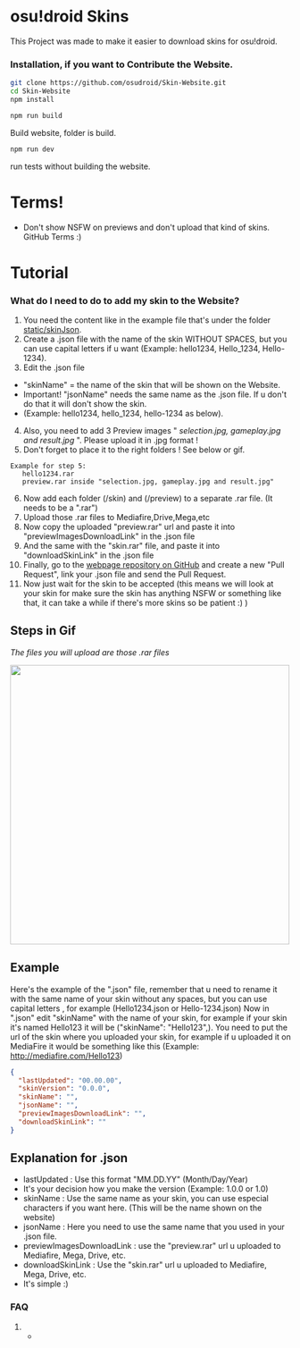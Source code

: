 # osu!droid Skins
 This Project was made to make it easier to download skins for osu!droid.

### Installation, if you want to Contribute the Website.
```bash
git clone https://github.com/osudroid/Skin-Website.git
cd Skin-Website
npm install
```
```bash
npm run build
```
Build website, folder is build.
```bash
npm run dev
```
run tests without building the website.


# Terms!
 - Don't show NSFW on previews and don't upload that kind of skins. GitHub Terms :)

# Tutorial 
 ### What do I need to do to add my skin to the Website?
 1. You need the content like in the example file that's under the folder [static/skinJson](https://github.com/osudroid/Skin-Website/tree/main/static/skinJson).
 2. Create a .json file with the name of the skin WITHOUT SPACES, but you can use capital letters if u want (Example: hello1234, Hello_1234, Hello-1234).
 3. Edit the .json file
 - "skinName" = the name of the skin that will be shown on the Website.
 - Important! "jsonName" needs the same name as the .json file. If u don't do that it will don't show the skin.
 - (Example: hello1234, hello_1234, hello-1234 as below).
 4. Also, you need to add 3 Preview images " *selection.jpg, gameplay.jpg and result.jpg* ". Please upload it in .jpg format !
 5. Don't forget to place it to the right folders ! See below or gif.
 ```
 Example for step 5:
    hello1234.rar
    preview.rar inside "selection.jpg, gameplay.jpg and result.jpg"
 ```
6. Now add each folder (/skin) and (/preview) to a separate .rar file. (It needs to be a ".rar")
7. Upload those .rar files to Mediafire,Drive,Mega,etc
8. Now copy the uploaded "preview.rar" url and paste it into "previewImagesDownloadLink" in the .json file
9. And the same with the "skin.rar" file, and paste it into "downloadSkinLink" in the .json file
10. Finally, go to the [webpage repository on GitHub](https://github.com/osudroid/Skin-Website) and create a new "Pull Request", link your .json file and send the Pull Request.
11. Now just wait for the skin to be accepted (this means we will look at your skin for make sure the skin has anything NSFW or something like that, it can take a while if there's more skins so be patient :) )

## Steps in Gif
*The files you will upload are those .rar files*

<img src="https://skins.osudroid.moe/d/preview.gif" width="500px;" alt=""/><br />

## Example
Here's the example of the ".json" file, remember that u need to rename it with the same name of your skin without any spaces, but you can use capital letters , for example (Hello1234.json or Hello-1234.json)
Now in ".json" edit "skinName" with the name of your skin, for example if your skin it's named Hello123 it will be ("skinName": "Hello123",).
You need to put the url of the skin where you uploaded your skin, for example if u uploaded it on MediaFire it would be something like this (Example: http://mediafire.com/Hello123)

```json
{
  "lastUpdated": "00.00.00",
  "skinVersion": "0.0.0",
  "skinName": "",
  "jsonName": "",
  "previewImagesDownloadLink": "",
  "downloadSkinLink": ""
}
```
## Explanation for .json
  - lastUpdated : Use this format "MM.DD.YY" (Month/Day/Year)
  - It's your decision how you make the version (Example: 1.0.0 or 1.0)
  - skinName : Use the same name as your skin, you can use especial characters if you want here. (This will be the name shown on the website)
  - jsonName : Here you need to use the same name that you used in your .json file.
  - previewImagesDownloadLink : use the "preview.rar" url u uploaded to Mediafire, Mega, Drive, etc.
  - downloadSkinLink : Use the "skin.rar" url u uploaded to Mediafire, Mega, Drive, etc.
  - It's simple :)

### FAQ
1. -